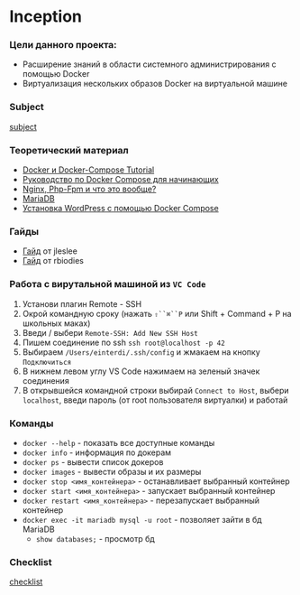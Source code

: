 # Inception
### Цели данного проекта:
- Расширение знаний в области системного администрирования с помощью Docker
- Виртуализация нескольких образов Docker на виртуальной машине
### Subject
[subject](https://github.com/luta-wolf/inception/tree/main/pdf/inc_subject.pdf)
### Теоретический материал
- [Docker и Docker-Compose Tutorial](https://ivan-shamaev.ru/docker-compose-tutorial-container-image-install/)
- [Руководство по Docker Compose для начинающих](https://habr.com/ru/company/ruvds/blog/450312/)
- [Nginx, Php-Fpm и что это вообще?](https://perfect-inc.com/journal/nginx-php-fpm-i-chto-eto-voobshche/)
- [MariaDB](https://ru.wikipedia.org/wiki/MariaDB)
- [Установка WordPress с помощью Docker Compose](https://www.digitalocean.com/community/tutorials/how-to-install-wordpress-with-docker-compose-ru)

### Гайды
- [Гайд](https://github.com/codesshaman/inception)  от jleslee
- [Гайд](https://github.com/rbiodies/Inception/blob/main/README.md) от rbiodies


### Работа с вирутальной машиной из `VC Code`
1. Установи плагин Remote - SSH
2. Окрой командную сроку (нажать `⇧``⌘``P` или Shift + Command + P на школьных маках)
3. Введи / выбери `Remote-SSH: Add New SSH Host`
4. Пишем соединение по ssh `ssh root@localhost -p 42`
5. Выбираем `/Users/einterdi/.ssh/config`  и жмакаем на кнопку `Подключиться`
6. В нижнем левом углу VS Code нажимаем на зеленый значек соединения
7. В открывшейся командной строки выбирай  `Connect to Host`, выбери `localhost`, введи пароль (от root пользователя виртуалки) и работай

### Команды
- `docker --help` - показать все доступные команды
- `docker info` - информация по докерам
- `docker ps` - вывести список докеров
- `docker images` - вывести образы и их размеры
- `docker stop <имя_контейнера>` - останавливает выбранный контейнер
- `docker start <имя_контейнера>` - запускает выбранный контейнер
- `docker restart <имя_контейнера>` - перезапускает выбранный контейнер
- `docker exec -it mariadb mysql -u root` - позволяет зайти в бд MariaDB
  - `show databases;` - просмотр бд

### Checklist
[checklist](https://github.com/luta-wolf/inception/tree/main/pdf/inc_check.pdf)
